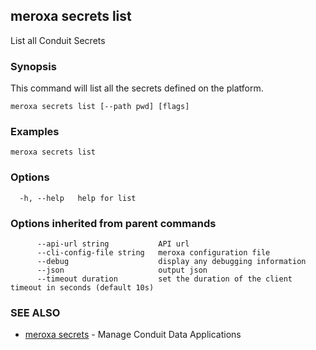 ## meroxa secrets list

List all Conduit Secrets

### Synopsis

This command will list all the secrets defined on the platform.


```
meroxa secrets list [--path pwd] [flags]
```

### Examples

```
meroxa secrets list
```

### Options

```
  -h, --help   help for list
```

### Options inherited from parent commands

```
      --api-url string           API url
      --cli-config-file string   meroxa configuration file
      --debug                    display any debugging information
      --json                     output json
      --timeout duration         set the duration of the client timeout in seconds (default 10s)
```

### SEE ALSO

* [meroxa secrets](meroxa_secrets.md)	 - Manage Conduit Data Applications

